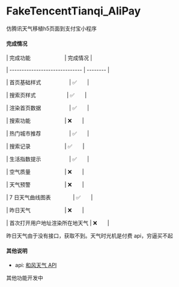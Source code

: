 # FakeTencentTianqi_AliPay

仿腾讯天气移植h5页面到支付宝小程序

#### 完成情况

| 完成功能                       | 完成情况 |

| ------------------------------ | -------- |

| 首页基础样式                   | ✅       |

| 搜索页样式                     | ✅       |

| 渲染首页数据                   | ✅       |

| 搜索功能                       | ❌       |

| 热门城市推荐                   | ✅       |

| 搜索记录                       | ✅       |

| 生活指数提示                   | ✅       |

| 空气质量                       | ❌       |

| 天气预警                       | ❌       |

| 7 日天气曲线图表               | ✅       |

| 昨日天气                       | ❌       |

| 首次打开用户地址渲染所在地天气 | ❌       |

昨日天气由于没有接口，获取不到。天气时光机是付费 api，穷逼买不起



#### 其他说明

- api: [和风天气 API](https://dev.qweather.com/)

其他功能开发中
